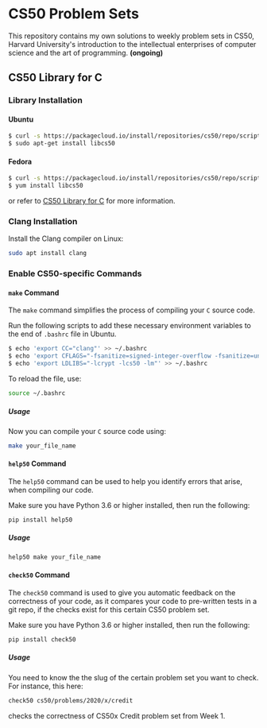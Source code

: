# CS50 Problem Sets
This repository contains my own solutions to weekly problem sets in CS50, Harvard University's introduction to the intellectual enterprises of computer science and the art of programming. **(ongoing)**


## CS50 Library for C

### Library Installation

#### Ubuntu
```bash
$ curl -s https://packagecloud.io/install/repositories/cs50/repo/script.deb.sh | sudo bash
$ sudo apt-get install libcs50
```

#### Fedora
```bash
$ curl -s https://packagecloud.io/install/repositories/cs50/repo/script.rpm.sh | sudo bash
$ yum install libcs50
```
or refer to [CS50 Library for C](https://github.com/cs50/libcs50/tree/master) for more information.

### Clang Installation
Install the Clang compiler on Linux:

```bash
sudo apt install clang
```

### Enable CS50-specific Commands

#### `make` Command

The `make` command simplifies the process of compiling your `C` source code. 

Run the following scripts to add these necessary environment variables to the end of `.bashrc` file in Ubuntu. 

```bash
$ echo 'export CC="clang"' >> ~/.bashrc
$ echo 'export CFLAGS="-fsanitize=signed-integer-overflow -fsanitize=undefined -ggdb3 -O0 -std=c11 -Wall -Werror -Wextra -Wno-sign-compare -Wno-unused-parameter -Wno-unused-variable -Wshadow"' >> ~/.bashrc
$ echo 'export LDLIBS="-lcrypt -lcs50 -lm"' >> ~/.bashrc
```
To reload the file, use:

```bash
source ~/.bashrc
```

##### Usage
Now you can compile your `C` source code using:

```bash
make your_file_name
```

#### `help50` Command

The `help50` command can be used to help you identify errors that arise, when compiling our code.

Make sure you have Python 3.6 or higher installed, then run the following: 

```bash
pip install help50
```

##### Usage

```bash
help50 make your_file_name
```

#### `check50` Command

The `check50` command is used to give you automatic feedback on the correctness of your code, as it compares your code to pre-written tests in a git repo, if the checks exist for this certain CS50 problem set.

Make sure you have Python 3.6 or higher installed, then run the following: 

```bash
pip install check50
```

##### Usage

You need to know the the slug of the certain problem set you want to check. For instance, this here:

```bash
check50 cs50/problems/2020/x/credit
```
checks the correctness of CS50x Credit problem set from Week 1.
